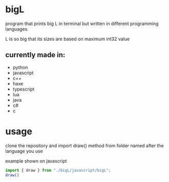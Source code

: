 # bigL
program that prints big L in terminal but written in different programming languages

L is so big that its sizes are based on maximum int32 value

## currently made in:
* python
* javascript
* c++
* haxe
* typescript
* lua
* java
* c#
* c

# usage
clone the repository and import draw() method from folder named after the language you use

example shown on javascript
```js
import { draw } from "./bigL/javascript/bigL";
draw()
```
